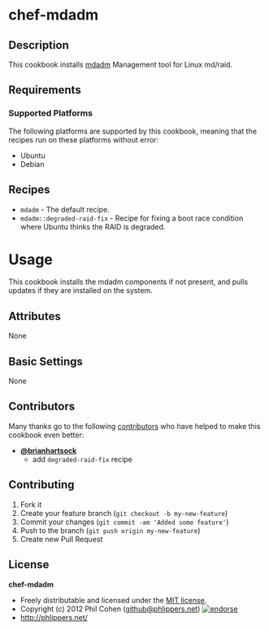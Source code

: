 # chef-mdadm

## Description

This cookbook installs [mdadm](http://neil.brown.name/git/mdadm) Management tool for Linux md/raid.

## Requirements


### Supported Platforms

The following platforms are supported by this cookbook, meaning that the recipes run on these platforms without error:

* Ubuntu
* Debian


## Recipes

* `mdadm` - The default recipe.
* `mdadm::degraded-raid-fix` - Recipe for fixing a boot race condition where Ubuntu thinks the RAID is degraded.

# Usage

This cookbook installs the mdadm components if not present, and pulls updates if they are installed on the system.


## Attributes

None


## Basic Settings

None


## Contributors

Many thanks go to the following [contributors](https://github.com/phlipper/chef-mdadm/graphs/contributors) who have helped to make this cookbook even better:

* **[@brianhartsock](https://github.com/brianhartsock)**
    * add `degraded-raid-fix` recipe


## Contributing

1. Fork it
2. Create your feature branch (`git checkout -b my-new-feature`)
3. Commit your changes (`git commit -am 'Added some feature'`)
4. Push to the branch (`git push origin my-new-feature`)
5. Create new Pull Request


## License

**chef-mdadm**

* Freely distributable and licensed under the [MIT license](http://phlipper.mit-license.org/2012/license.html).
* Copyright (c) 2012 Phil Cohen (github@phlippers.net) [![endorse](http://api.coderwall.com/phlipper/endorsecount.png)](http://coderwall.com/phlipper)
* http://phlippers.net/
